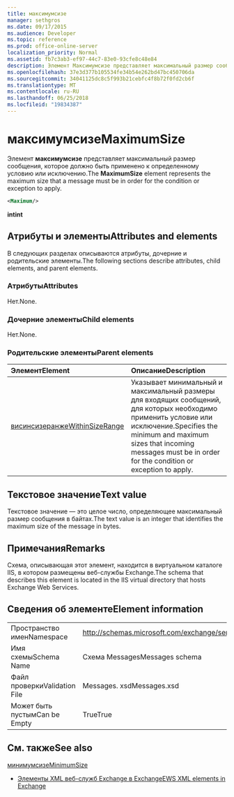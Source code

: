 ```yaml
---
title: максимумсизе
manager: sethgros
ms.date: 09/17/2015
ms.audience: Developer
ms.topic: reference
ms.prod: office-online-server
localization_priority: Normal
ms.assetid: fb7c3ab3-ef97-44c7-83e0-93cfe8c48e84
description: Элемент Максимумсизе представляет максимальный размер сообщения, которое должно быть применено к определенному условию или исключению.
ms.openlocfilehash: 37e3d377b105534fe34b54e262bd47bc450706da
ms.sourcegitcommit: 34041125dc8c5f993b21cebfc4f8b72f0fd2cb6f
ms.translationtype: MT
ms.contentlocale: ru-RU
ms.lasthandoff: 06/25/2018
ms.locfileid: "19834387"
---
```

# <a name="maximumsize"></a><span data-ttu-id="2fa95-103">максимумсизе</span><span class="sxs-lookup"><span data-stu-id="2fa95-103">MaximumSize</span></span>

<span data-ttu-id="2fa95-104">Элемент **максимумсизе** представляет максимальный размер сообщения, которое должно быть применено к определенному условию или исключению.</span><span class="sxs-lookup"><span data-stu-id="2fa95-104">The **MaximumSize** element represents the maximum size that a message must be in order for the condition or exception to apply.</span></span> 
  
```XML
<Maximum/>
```

 <span data-ttu-id="2fa95-105">**int**</span><span class="sxs-lookup"><span data-stu-id="2fa95-105">**int**</span></span>
## <a name="attributes-and-elements"></a><span data-ttu-id="2fa95-106">Атрибуты и элементы</span><span class="sxs-lookup"><span data-stu-id="2fa95-106">Attributes and elements</span></span>

<span data-ttu-id="2fa95-107">В следующих разделах описываются атрибуты, дочерние и родительские элементы.</span><span class="sxs-lookup"><span data-stu-id="2fa95-107">The following sections describe attributes, child elements, and parent elements.</span></span>
  
### <a name="attributes"></a><span data-ttu-id="2fa95-108">Атрибуты</span><span class="sxs-lookup"><span data-stu-id="2fa95-108">Attributes</span></span>

<span data-ttu-id="2fa95-109">Нет.</span><span class="sxs-lookup"><span data-stu-id="2fa95-109">None.</span></span>
  
### <a name="child-elements"></a><span data-ttu-id="2fa95-110">Дочерние элементы</span><span class="sxs-lookup"><span data-stu-id="2fa95-110">Child elements</span></span>

<span data-ttu-id="2fa95-111">Нет.</span><span class="sxs-lookup"><span data-stu-id="2fa95-111">None.</span></span>
  
### <a name="parent-elements"></a><span data-ttu-id="2fa95-112">Родительские элементы</span><span class="sxs-lookup"><span data-stu-id="2fa95-112">Parent elements</span></span>

|<span data-ttu-id="2fa95-113">**Элемент**</span><span class="sxs-lookup"><span data-stu-id="2fa95-113">**Element**</span></span>|<span data-ttu-id="2fa95-114">**Описание**</span><span class="sxs-lookup"><span data-stu-id="2fa95-114">**Description**</span></span>|
|:-----|:-----|
|[<span data-ttu-id="2fa95-115">висинсизеранже</span><span class="sxs-lookup"><span data-stu-id="2fa95-115">WithinSizeRange</span></span>](withinsizerange.md) <br/> |<span data-ttu-id="2fa95-116">Указывает минимальный и максимальный размеры для входящих сообщений, для которых необходимо применить условие или исключение.</span><span class="sxs-lookup"><span data-stu-id="2fa95-116">Specifies the minimum and maximum sizes that incoming messages must be in order for the condition or exception to apply.</span></span>  <br/> |
   
## <a name="text-value"></a><span data-ttu-id="2fa95-117">Текстовое значение</span><span class="sxs-lookup"><span data-stu-id="2fa95-117">Text value</span></span>

<span data-ttu-id="2fa95-118">Текстовое значение — это целое число, определяющее максимальный размер сообщения в байтах.</span><span class="sxs-lookup"><span data-stu-id="2fa95-118">The text value is an integer that identifies the maximum size of the message in bytes.</span></span>
  
## <a name="remarks"></a><span data-ttu-id="2fa95-119">Примечания</span><span class="sxs-lookup"><span data-stu-id="2fa95-119">Remarks</span></span>

<span data-ttu-id="2fa95-120">Схема, описывающая этот элемент, находится в виртуальном каталоге IIS, в котором размещены веб-службы Exchange.</span><span class="sxs-lookup"><span data-stu-id="2fa95-120">The schema that describes this element is located in the IIS virtual directory that hosts Exchange Web Services.</span></span>
  
## <a name="element-information"></a><span data-ttu-id="2fa95-121">Сведения об элементе</span><span class="sxs-lookup"><span data-stu-id="2fa95-121">Element information</span></span>

|||
|:-----|:-----|
|<span data-ttu-id="2fa95-122">Пространство имен</span><span class="sxs-lookup"><span data-stu-id="2fa95-122">Namespace</span></span>  <br/> |http://schemas.microsoft.com/exchange/services/2006/messages  <br/> |
|<span data-ttu-id="2fa95-123">Имя схемы</span><span class="sxs-lookup"><span data-stu-id="2fa95-123">Schema Name</span></span>  <br/> |<span data-ttu-id="2fa95-124">Схема Messages</span><span class="sxs-lookup"><span data-stu-id="2fa95-124">Messages schema</span></span>  <br/> |
|<span data-ttu-id="2fa95-125">Файл проверки</span><span class="sxs-lookup"><span data-stu-id="2fa95-125">Validation File</span></span>  <br/> |<span data-ttu-id="2fa95-126">Messages. xsd</span><span class="sxs-lookup"><span data-stu-id="2fa95-126">Messages.xsd</span></span>  <br/> |
|<span data-ttu-id="2fa95-127">Может быть пустым</span><span class="sxs-lookup"><span data-stu-id="2fa95-127">Can be Empty</span></span>  <br/> |<span data-ttu-id="2fa95-128">True</span><span class="sxs-lookup"><span data-stu-id="2fa95-128">True</span></span>  <br/> |
   
## <a name="see-also"></a><span data-ttu-id="2fa95-129">См. также</span><span class="sxs-lookup"><span data-stu-id="2fa95-129">See also</span></span>



[<span data-ttu-id="2fa95-130">минимумсизе</span><span class="sxs-lookup"><span data-stu-id="2fa95-130">MinimumSize</span></span>](minimumsize.md)


- [<span data-ttu-id="2fa95-131">Элементы XML веб-служб Exchange в Exchange</span><span class="sxs-lookup"><span data-stu-id="2fa95-131">EWS XML elements in Exchange</span></span>](ews-xml-elements-in-exchange.md)

